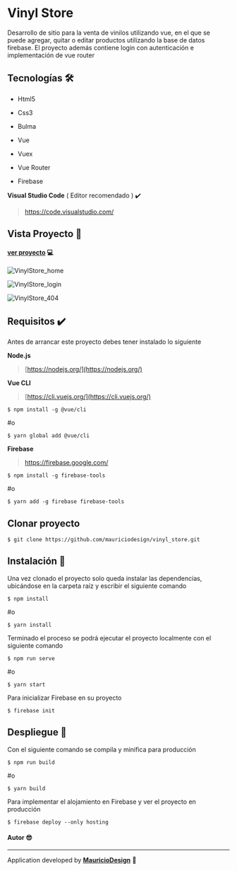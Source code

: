 # Vinyl Store

Desarrollo de sitio para la venta de vinilos utilizando vue, en el que se puede agregar, quitar o editar productos utilizando la base de datos firebase. El proyecto además contiene login con autenticación e implementación de vue router

## Tecnologías​ :hammer_and_wrench:

- Html5

- Css3

- Bulma

- Vue

- Vuex

- Vue Router

- Firebase

  

**Visual Studio Code** ( Editor recomendado ) ✔️

> https://code.visualstudio.com/



## Vista Proyecto :tada:

#### **[ver proyecto](https://tddg3-ca51a.web.app/)** :computer:

![VinylStore_home](https://user-images.githubusercontent.com/47857535/87277918-4b4fd500-c4b1-11ea-9841-c8b6da5bde18.png)



![VinylStore_login](https://user-images.githubusercontent.com/47857535/87277928-51de4c80-c4b1-11ea-8879-83dfe79e5c5d.png)



![VinylStore_404](https://user-images.githubusercontent.com/47857535/87277935-560a6a00-c4b1-11ea-85af-b196af441cab.png)



## Requisitos ✔️

Antes de arrancar este proyecto debes tener instalado lo siguiente

**Node.js**

> [https://nodejs.org/](https://nodejs.org/)

**Vue CLI**

> [https://cli.vuejs.org/](https://cli.vuejs.org/)

```
$ npm install -g @vue/cli
```

#o

```
$ yarn global add @vue/cli
```

**Firebase**

> https://firebase.google.com/

```
$ npm install -g firebase-tools
```

#o

```
$ yarn add -g firebase firebase-tools
```



## Clonar proyecto

```
$ git clone https://github.com/mauriciodesign/vinyl_store.git
```



## Instalación​ :open_file_folder:

Una vez clonado el proyecto solo queda instalar las dependencias, ubicándose en la carpeta raíz y escribir el siguiente comando 

```
$ npm install
```

#o

```
$ yarn install
```



Terminado el proceso se podrá ejecutar el proyecto localmente con el siguiente comando

```
$ npm run serve
```

#o

```
$ yarn start
```



Para inicializar Firebase en su proyecto

```
$ firebase init
```



## Despliegue :rocket:

Con el siguiente comando se compila y minifica para producción

```
$ npm run build
```

#o

```
$ yarn build
```



Para implementar el alojamiento en Firebase y ver el proyecto en producción

```
$ firebase deploy --only hosting
```



#### Autor :sunglasses:

------

Application developed by [**MauricioDesign**](https://github.com/mauriciodesign) 🤘​